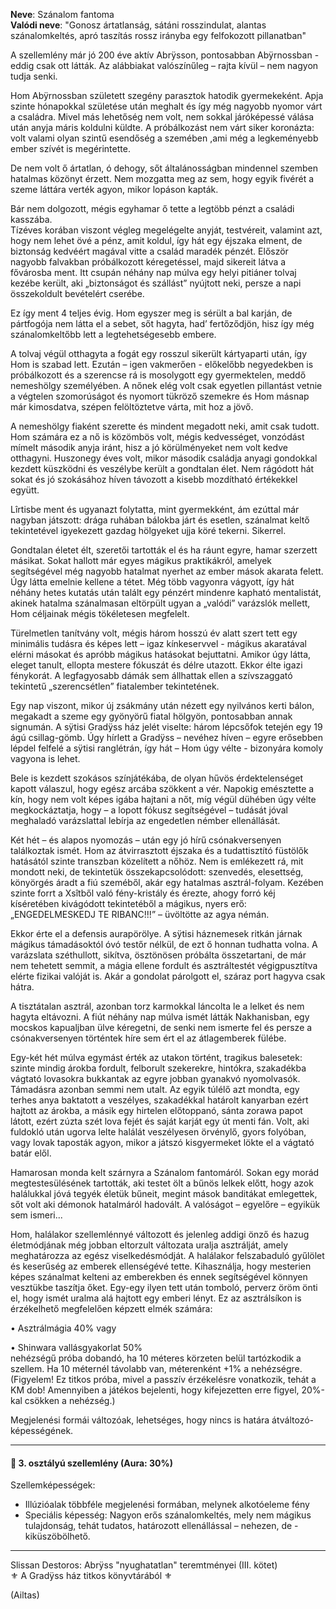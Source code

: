 **Neve**: Szánalom fantoma\
**Valódi neve**: "Gonosz ártatlanság, sátáni rosszindulat, alantas szánalomkeltés, apró taszítás rossz irányba egy felfokozott pillanatban"

A szellemlény már jó 200 éve aktív Abrÿsson, pontosabban Abÿrnossban - eddig csak ott látták. Az alábbiakat valószínűleg – rajta kívül – nem nagyon tudja senki.

Hom Abÿrnossban született szegény parasztok hatodik gyermekeként. Apja szinte hónapokkal születése után meghalt és így még nagyobb nyomor várt a családra. Mivel más lehetőség nem volt, nem sokkal járóképessé válása után anyja máris koldulni küldte. A próbálkozást nem várt siker koronázta: volt valami olyan szintű esendőség a szemében ,ami még a legkeményebb ember szívét is megérintette.

De nem volt ő ártatlan, ó dehogy, sőt általánosságban mindennel szemben hatalmas közönyt érzett. Nem mozgatta meg az sem, hogy egyik fivérét a szeme láttára verték agyon, mikor lopáson kapták.

Bár nem dolgozott, mégis egyhamar ő tette a legtöbb pénzt a családi kasszába.  
Tízéves korában viszont végleg megelégelte anyját, testvéreit, valamint azt, hogy nem lehet övé a pénz, amit koldul, így hát egy éjszaka elment, de biztonság kedvéért magával vitte a család maradék pénzét. Először nagyobb falvakban próbálkozott kéregetéssel, majd sikereit látva a fővárosba ment. Itt csupán néhány nap múlva egy helyi pitiáner tolvaj kezébe került, aki „biztonságot és szállást” nyújtott neki, persze a napi összekoldult bevételért cserébe.

Ez így ment 4 teljes évig. Hom egyszer meg is sérült a bal karján, de pártfogója nem látta el a sebet, sőt hagyta, had’ fertőződjön, hisz így még szánalomkeltőbb lett a legtehetségesebb embere.  

A tolvaj végül otthagyta a fogát egy rosszul sikerült kártyaparti után, így Hom is szabad lett. Ezután – igen vakmerően - előkelőbb negyedekben is próbálkozott és a szerencse rá is mosolygott egy gyermektelen, meddő nemeshölgy személyében. A nőnek elég volt csak egyetlen pillantást vetnie a végtelen szomorúságot és nyomort tükröző szemekre és Hom másnap már kimosdatva, szépen felöltöztetve várta, mit hoz a jövő.

A nemeshölgy fiaként szerette és mindent megadott neki, amit csak tudott. Hom számára ez a nő is közömbös volt, mégis kedvességet, vonzódást mímelt második anyja iránt, hisz a jó körülményeket nem volt kedve otthagyni. Huszonegy éves volt, mikor második családja anyagi gondokkal kezdett küszködni és veszélybe került a gondtalan élet. Nem rágódott hát sokat és jó szokásához híven távozott a kisebb mozdítható értékekkel együtt.

Lîrtisbe ment és ugyanazt folytatta, mint gyermekként, ám ezúttal már nagyban játszott: drága ruhában bálokba járt és esetlen, szánalmat keltő tekintetével igyekezett gazdag hölgyeket ujja köré tekerni. Sikerrel.

Gondtalan életet élt, szeretői tartották el és ha ráunt egyre, hamar szerzett másikat. Sokat hallott már egyes mágikus praktikákról, amelyek segítségével még nagyobb hatalmat nyerhet az ember mások akarata felett. Úgy látta emelnie kellene a tétet. Még több vagyonra vágyott, így hát néhány hetes kutatás után talált egy pénzért mindenre kapható mentalistát, akinek hatalma szánalmasan eltörpült ugyan a „valódi” varázslók mellett, Hom céljainak mégis tökéletesen megfelelt.

Türelmetlen tanítvány volt, mégis három hosszú év alatt szert tett egy minimális tudásra és képes lett – igaz kínkeservvel - mágikus akaratával elérni másokat és apróbb mágikus hatásokat bejuttatni. Amikor úgy látta, eleget tanult, ellopta mestere fókuszát és délre utazott. Ekkor élte igazi fénykorát. A legfagyosabb dámák sem állhattak ellen a szívszaggató tekintetű „szerencsétlen” fiatalember tekintetének.

Egy nap viszont, mikor új zsákmány után nézett egy nyilvános kerti bálon, megakadt a szeme egy gyönyörű fiatal hölgyön, pontosabban annak signumán. A sÿtisi Gradÿss ház jelét viselte: három lépcsőfok tetején egy 19 ágú csillag-gömb. Úgy hírlett a Gradÿss – nevéhez híven – egyre erősebben lépdel felfelé a sÿtisi ranglétrán, így hát – Hom úgy vélte - bizonyára komoly vagyona is lehet.

Bele is kezdett szokásos színjátékába, de olyan hűvös érdektelenséget kapott válaszul, hogy egész arcába szökkent a vér. Napokig emésztette a kín, hogy nem volt képes igába hajtani a nőt, míg végül dühében úgy vélte megkockáztatja, hogy – a lopott fókusz segítségével – tudását jóval meghaladó varázslattal lebírja az engedetlen némber ellenállását.

Két hét – és alapos nyomozás – után egy jó hírű csónakversenyen találkoztak ismét. Hom az átvirrasztott éjszaka és a tudattisztító füstölők hatásától szinte transzban közelített a nőhöz. Nem is emlékezett rá, mit mondott neki, de tekintetük összekapcsolódott: szenvedés, elesettség, könyörgés áradt a fiú szeméből, akár egy hatalmas asztrál-folyam. Kezében szinte forrt a Xsîtből való fény-kristály és érezte, ahogy forró kéj kíséretében kivágódott tekintetéből a mágikus, nyers erő: „ENGEDELMESKEDJ TE RIBANC!!!” – üvöltötte az agya némán.

Ekkor érte el a defensis aurapörölye. A sÿtisi háznemesek ritkán járnak mágikus támadásoktól óvó testőr nélkül, de ezt ő honnan tudhatta volna. A varázslata széthullott, sikítva, ösztönösen próbálta összetartani, de már nem tehetett semmit, a mágia ellene fordult és asztráltestét végigpusztítva elérte fizikai valóját is. Akár a gondolat párolgott el, száraz port hagyva csak hátra.

A tisztátalan asztrál, azonban torz karmokkal láncolta le a lelket és nem hagyta eltávozni. A fiút néhány nap múlva ismét látták Nakhanisban, egy mocskos kapualjban ülve kéregetni, de senki nem ismerte fel és persze a csónakversenyen történtek híre sem ért el az átlagemberek fülébe.

Egy-két hét múlva egymást érték az utakon történt, tragikus balesetek: szinte mindig árokba fordult, felborult szekerekre, hintókra, szakadékba vágtató lovasokra bukkantak az egyre jobban gyanakvó nyomolvasók. Támadásra azonban semmi nem utalt. Az egyik túlélő azt mondta, egy terhes anya baktatott a veszélyes, szakadékkal határolt kanyarban ezért hajtott az árokba, a másik egy hirtelen előtoppanó, sánta zorawa papot látott, ezért zúzta szét lova fejét és saját karját egy út menti fán. Volt, aki fuldokló után ugorva lelte halálát veszélyesen örvénylő, gyors folyóban, vagy lovak taposták agyon, mikor a játszó kisgyermeket lökte el a vágtató batár elől.

Hamarosan monda kelt szárnyra a Szánalom fantomáról. Sokan egy morád megtestesülésének tartották, aki testet ölt a bűnös lelkek előtt, hogy azok halálukkal jóvá tegyék életük bűneit, megint mások banditákat emlegettek, sőt volt aki démonok hatalmáról hadovált. A valóságot – egyelőre – egyikük sem ismeri...

Hom, halálakor szellemlénnyé változott és jelenleg addigi önző és hazug életmódjának még jobban eltorzult változata uralja asztrálját, amely meghatározza az egész viselkedésmódját. A halálakor felszabaduló gyűlölet és keserűség az emberek ellenségévé tette. Kihasználja, hogy mesterien képes szánalmat kelteni az emberekben és ennek segítségével könnyen vesztükbe taszítja őket. Egy-egy ilyen tett után tomboló, perverz öröm önti el, hogy ismét uralma alá hajtott egy emberi lényt. Ez az asztrálsíkon is érzékelhető megfelelően képzett elmék számára:

• Asztrálmágia 40% vagy

• Shinwara vallásgyakorlat 50%  
nehézségű próba dobandó, ha 10 méteres körzeten belül tartózkodik a szellem. Ha 10 méternél távolabb van, méterenként +1% a nehézségre. (Figyelem! Ez titkos próba, mivel a passzív érzékelésre vonatkozik, tehát a KM dob! Amennyiben a játékos bejelenti, hogy kifejezetten erre figyel, 20%-kal csökken a nehézség.)

Megjelenési formái változóak, lehetséges, hogy nincs is határa átváltozó-képességének.



---

#### 👻 3. osztályú szellemlény (Aura: 30%)

Szellemképességek:
- Illúzióalak többféle megjelenési formában, melynek alkotóeleme fény
- Speciális képesség: Nagyon erős szánalomkeltés, mely nem mágikus tulajdonság, tehát tudatos, határozott ellenállással – nehezen, de - kiküszöbölhető.

---

Slissan Destoros: Abrÿss "nyughatatlan" teremtményei (III. kötet)\
⚜️ A Gradÿss ház titkos könyvtárából ⚜️

(Ailtas)
